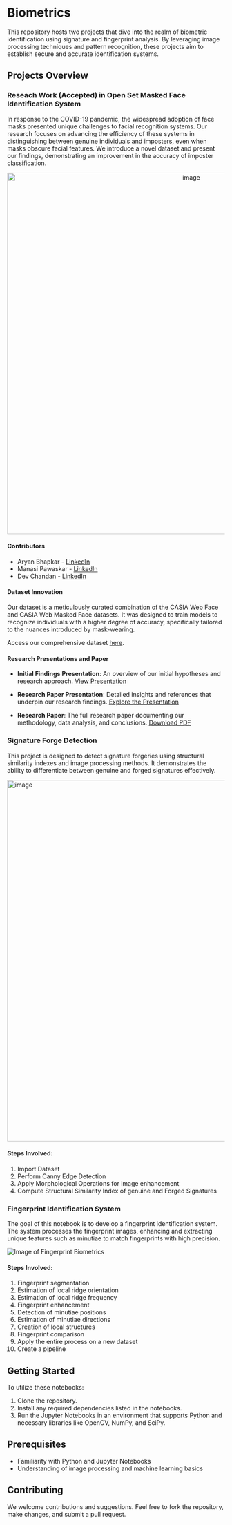 # Biometrics

This repository hosts two projects that dive into the realm of biometric identification using signature and fingerprint analysis. By leveraging image processing techniques and pattern recognition, these projects aim to establish secure and accurate identification systems.

## Projects Overview

### Reseach Work (Accepted) in Open Set Masked Face Identification System

In response to the COVID-19 pandemic, the widespread adoption of face masks presented unique challenges to facial recognition systems. Our research focuses on advancing the efficiency of these systems in distinguishing between genuine individuals and imposters, even when masks obscure facial features. We introduce a novel dataset and present our findings, demonstrating an improvement in the accuracy of imposter classification.


<p align='center'>
<img width="837" alt="image" src="https://mobidev.biz/wp-content/uploads/2023/03/how-masked-face-recognition-works.png">
</p>

#### Contributors

- Aryan Bhapkar - [LinkedIn](https://www.linkedin.com/in/aryan-bhapkar-730593200/)
- Manasi Pawaskar - [LinkedIn](https://www.linkedin.com/in/manasi-pawaskar-b1311820b/)
- Dev Chandan - [LinkedIn](https://www.linkedin.com/in/dev-chandan/)



#### Dataset Innovation

Our dataset is a meticulously curated combination of the CASIA Web Face and CASIA Web Masked Face datasets. It was designed to train models to recognize individuals with a higher degree of accuracy, specifically tailored to the nuances introduced by mask-wearing. 

Access our comprehensive dataset [here](https://drive.google.com/file/d/1yMgSIg9bnUwzot8ZFcxXcjmXl_OSWiyT/view?usp=share_link).

#### Research Presentations and Paper

- **Initial Findings Presentation**: An overview of our initial hypotheses and research approach. [View Presentation](https://www.canva.com/design/DAFfSnIccLQ/aK4Pn_sgNExJVzIVuFG9Vg/view?utm_content=DAFfSnIccLQ&utm_campaign=designshare&utm_medium=link&utm_source=editor)

- **Research Paper Presentation**: Detailed insights and references that underpin our research findings. [Explore the Presentation](https://docs.google.com/presentation/d/1nxSF2kWtjcuxbOpirdclmEtanVKwD6VsE2dbr2NGD-o/edit?usp=sharing)

- **Research Paper**: The full research paper documenting our methodology, data analysis, and conclusions. [Download PDF](https://drive.google.com/file/d/1DS-qcZlO-CYybxoWVvXHTjpTXjc6JJh1/view?usp=sharing)


### Signature Forge Detection

This project is designed to detect signature forgeries using structural similarity indexes and image processing methods. It demonstrates the ability to differentiate between genuine and forged signatures effectively.

<img width="837" alt="image" src="https://github.com/dev02chandan/Biometrics/assets/73015720/3175e034-905f-49ce-8318-917c51c2b7ee">

#### Steps Involved:

1. Import Dataset
2. Perform Canny Edge Detection
3. Apply Morphological Operations for image enhancement
4. Compute Structural Similarity Index of genuine and Forged Signatures

### Fingerprint Identification System

The goal of this notebook is to develop a fingerprint identification system. The system processes the fingerprint images, enhancing and extracting unique features such as minutiae to match fingerprints with high precision.

![Image of Fingerprint Biometrics](https://media.istockphoto.com/id/1299730469/photo/fingerprint-biometric-authentication-button-digital-security-concept.jpg?s=612x612&w=0&k=20&c=5N69O1YqbcAw2ZHV1oVeItoagXth9YNxF_Dnfn_pwUI=)

#### Steps Involved:

1. Fingerprint segmentation
2. Estimation of local ridge orientation
3. Estimation of local ridge frequency
4. Fingerprint enhancement
5. Detection of minutiae positions
6. Estimation of minutiae directions
7. Creation of local structures
8. Fingerprint comparison
9. Apply the entire process on a new dataset
10. Create a pipeline

## Getting Started

To utilize these notebooks:

1. Clone the repository.
2. Install any required dependencies listed in the notebooks.
3. Run the Jupyter Notebooks in an environment that supports Python and necessary libraries like OpenCV, NumPy, and SciPy.

## Prerequisites

- Familiarity with Python and Jupyter Notebooks
- Understanding of image processing and machine learning basics


## Contributing

We welcome contributions and suggestions. Feel free to fork the repository, make changes, and submit a pull request.

